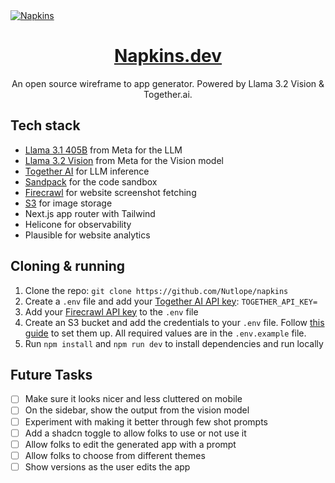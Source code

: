 <a href="https://www.napkins.dev">
  <img alt="Napkins" src="./public/og-image.png">
  <h1 align="center">Napkins.dev</h1>
</a>

<p align="center">
  An open source wireframe to app generator. Powered by Llama 3.2 Vision & Together.ai.
</p>

## Tech stack

- [Llama 3.1 405B](https://ai.meta.com/blog/meta-llama-3-1/) from Meta for the LLM
- [Llama 3.2 Vision](https://ai.meta.com/blog/meta-llama-3-1/) from Meta for the Vision model
- [Together AI](https://dub.sh/llama3.2vision/?utm_source=example-app&utm_medium=napkins&utm_campaign=napkins-app-signup) for LLM inference
- [Sandpack](https://sandpack.codesandbox.io/) for the code sandbox
- [Firecrawl](https://www.firecrawl.dev/) for website screenshot fetching
- [S3](https://aws.amazon.com/s3/) for image storage
- Next.js app router with Tailwind
- Helicone for observability
- Plausible for website analytics

## Cloning & running

1. Clone the repo: `git clone https://github.com/Nutlope/napkins`
2. Create a `.env` file and add your [Together AI API key](https://dub.sh/llama3.2vision/?utm_source=example-app&utm_medium=napkins&utm_campaign=napkins-app-signup): `TOGETHER_API_KEY=`
3. Add your [Firecrawl API key](https://www.firecrawl.dev/) to the `.env` file 
4. Create an S3 bucket and add the credentials to your `.env` file. Follow [this guide](https://next-s3-upload.codingvalue.com/setup) to set them up. All required values are in the `.env.example` file.
5. Run `npm install` and `npm run dev` to install dependencies and run locally

## Future Tasks

- [ ] Make sure it looks nicer and less cluttered on mobile
- [ ] On the sidebar, show the output from the vision model
- [ ] Experiment with making it better through few shot prompts
- [ ] Add a shadcn toggle to allow folks to use or not use it
- [ ] Allow folks to edit the generated app with a prompt
- [ ] Allow folks to choose from different themes
- [ ] Show versions as the user edits the app
